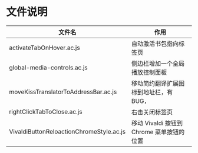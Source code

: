 # 文件说明

| 文件名                                   | 作用                                      |
| ---------------------------------------- | ----------------------------------------- |
| activateTabOnHover.ac.js                 | 自动激活书包指向标签页                    |
| global-media-controls.ac.js              | 侧边栏增加一个全局播放控制面板            |
| moveKissTranslatorToAddressBar.ac.js     | 移动简约翻译扩展图标到地址栏，有BUG，     |
| rightClickTabToClose.ac.js               | 右击关闭标签页                            |
| VivaldiButtonReloactionChromeStyle.ac.js | 移动 Vivaldi 按钮到 Chrome 菜单按钮的位置 |

